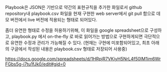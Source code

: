 Playbook은 JSON은 기반으로 약간의 표현규칙을 추가한 화일로서 github repository내 playbook.csv 화일을 현재 구현한 web server에서 git pull 함으로 데모 버전에서 live 버전에 적용되는 형태로 되어있다.

좀더 유연한 형태로 수정을 허용하기위해, 이 화일을 google spreadsheet으로 구성하고, playbook.py 에서 on-the-fly 로 바로 읽어가는 방법으로 구현하게되면 극단적으로 유연한 수정과 관리가 가능해질 수 있다. (현재는 구현에 미포함되어있고, 최초 아래의 구글에서 작성된 내용은 playbook.csv 형태로 저장되어 사용중)

https://docs.google.com/spreadsheets/d/1HRpjR7VKiyH5NrL4f50IM1im6WrFGbs5g-i7tu1fJk0/edit#gid=0 
